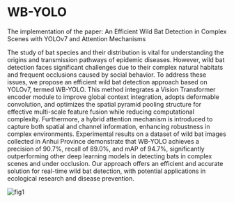 # WB-YOLO
The implementation of the paper: An Efficient Wild Bat Detection in Complex Scenes with YOLOv7 and Attention Mechanisms

The study of bat species and their distribution is vital for understanding the origins and transmission pathways of epidemic diseases. However, wild bat detection faces significant challenges due to their complex natural habitats and frequent occlusions caused by social behavior. To address these issues, we propose an efficient wild bat detection approach based on YOLOv7, termed WB-YOLO. This method integrates a Vision Transformer encoder module to improve global context integration, adopts deformable convolution, and optimizes the spatial pyramid pooling structure for effective multi-scale feature fusion while reducing computational complexity. Furthermore, a hybrid attention mechanism is introduced to capture both spatial and channel information, enhancing robustness in complex environments. Experimental results on a dataset of wild bat images collected in Anhui Province demonstrate that WB-YOLO achieves a precision of 90.7%, recall of 89.0%, and mAP of 94.7%, significantly outperforming other deep learning models in detecting bats in complex scenes and under occlusion. Our approach offers an efficient and accurate solution for real-time wild bat detection, with potential applications in ecological research and disease prevention.

![fig1](https://github.com/user-attachments/assets/e556a29e-5de1-4326-b5db-e9210289771f)

